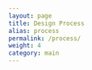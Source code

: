 ```yaml
---
layout: page
title: Design Process
alias: process
permalink: /process/
weight: 4
category: main
---
```

